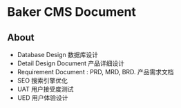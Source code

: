 # Baker CMS Document #

About
-----

* Database Design 数据库设计
* Detail Design Document 产品详细设计
* Requirement Document : PRD, MRD, BRD. 产品需求文档
* SEO 搜索引擎优化
* UAT 用户接受度测试
* UED 用户体验设计